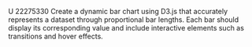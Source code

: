 U 22275330
Create a dynamic bar chart using D3.js that accurately represents a dataset through proportional bar lengths. Each bar should display its corresponding value and include interactive elements such as transitions and hover effects.

